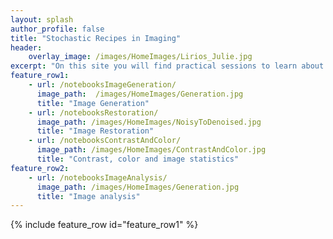```yaml
---
layout: splash
author_profile: false
title: "Stochastic Recipes in Imaging"
header:
    overlay_image: /images/HomeImages/Lirios_Julie.jpg
excerpt: "On this site you will find practical sessions to learn about generating and restoring images. Practice sessions can be run directly in Google Colab, without the need for any local installation."
feature_row1:
    - url: /notebooksImageGeneration/
      image_path:  /images/HomeImages/Generation.jpg
      title: "Image Generation"
    - url: /notebooksRestoration/
      image_path: /images/HomeImages/NoisyToDenoised.jpg
      title: "Image Restoration"
    - url: /notebooksContrastAndColor/
      image_path: /images/HomeImages/ContrastAndColor.jpg
      title: "Contrast, color and image statistics"
feature_row2:  
    - url: /notebooksImageAnalysis/
      image_path: /images/HomeImages/Generation.jpg
      title: "Image analysis"
---
```


{% include feature_row id="feature_row1" %}